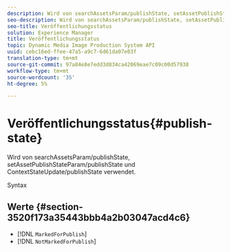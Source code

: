 ```yaml
---
description: Wird von searchAssetsParam/publishState, setAssetPublishStateParam/publishState und ContextStateUpdate/publishState verwendet.
seo-description: Wird von searchAssetsParam/publishState, setAssetPublishStateParam/publishState und ContextStateUpdate/publishState verwendet.
seo-title: Veröffentlichungsstatus
solution: Experience Manager
title: Veröffentlichungsstatus
topic: Dynamic Media Image Production System API
uuid: cebc16ed-ffee-47a5-a9c7-6d61da07e03f
translation-type: tm+mt
source-git-commit: 97a84e8e7edd3d834ca42069eae7c09c00d57938
workflow-type: tm+mt
source-wordcount: '35'
ht-degree: 5%

---
```



# Veröffentlichungsstatus{#publish-state}

Wird von searchAssetsParam/publishState, setAssetPublishStateParam/publishState und ContextStateUpdate/publishState verwendet.

Syntax

## Werte {#section-3520f173a35443bbb4a2b03047acd4c6}

* [!DNL `MarkedForPublish`]
* [!DNL `NotMarkedForPublish`]

